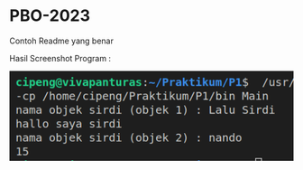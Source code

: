 # PBO-2023

Contoh Readme yang benar

Hasil Screenshot Program : 

<img src="https://raw.githubusercontent.com/feldymulkan/PBO-2023/main/Screenshot%20from%202023-10-18%2016-44-31.png">
